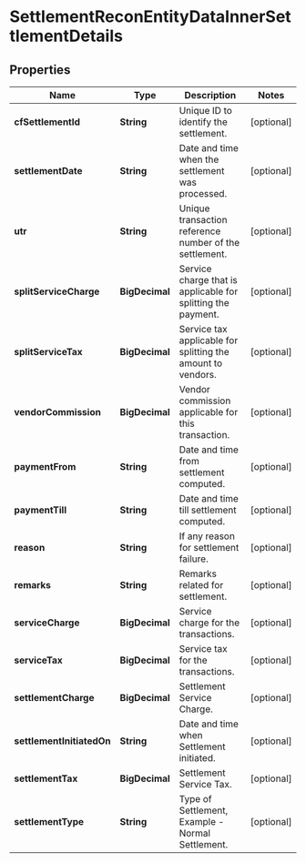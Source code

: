 

# SettlementReconEntityDataInnerSettlementDetails


## Properties

| Name | Type | Description | Notes |
|------------ | ------------- | ------------- | -------------|
|**cfSettlementId** | **String** | Unique ID to identify the settlement. |  [optional] |
|**settlementDate** | **String** | Date and time when the settlement was processed. |  [optional] |
|**utr** | **String** | Unique transaction reference number of the settlement. |  [optional] |
|**splitServiceCharge** | **BigDecimal** | Service charge that is applicable for splitting the payment. |  [optional] |
|**splitServiceTax** | **BigDecimal** | Service tax applicable for splitting the amount to vendors. |  [optional] |
|**vendorCommission** | **BigDecimal** | Vendor commission applicable for this transaction. |  [optional] |
|**paymentFrom** | **String** | Date and time from settlement computed. |  [optional] |
|**paymentTill** | **String** | Date and time till settlement computed. |  [optional] |
|**reason** | **String** | If any reason for settlement failure. |  [optional] |
|**remarks** | **String** | Remarks related for settlement. |  [optional] |
|**serviceCharge** | **BigDecimal** | Service charge for the transactions. |  [optional] |
|**serviceTax** | **BigDecimal** | Service tax for the transactions. |  [optional] |
|**settlementCharge** | **BigDecimal** | Settlement Service Charge. |  [optional] |
|**settlementInitiatedOn** | **String** | Date and time when Settlement initiated. |  [optional] |
|**settlementTax** | **BigDecimal** | Settlement Service Tax. |  [optional] |
|**settlementType** | **String** | Type of Settlement, Example - Normal Settlement. |  [optional] |



